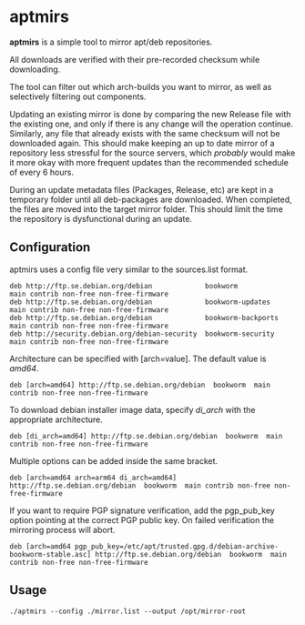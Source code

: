 # aptmirs

**aptmirs** is a simple tool to mirror apt/deb repositories. 

All downloads are verified with their pre-recorded checksum while downloading.

The tool can filter out which arch-builds you want to mirror, as well as selectively filtering out components.

Updating an existing mirror is done by comparing the new Release file with the existing one, and only if there is any change will the operation continue. Similarly, any file that already exists with the same checksum will not be downloaded again.
This should make keeping an up to date mirror of a repository less stressful for the source servers, which _probably_ would make it more okay with more frequent updates than the recommended schedule of every 6 hours.

During an update metadata files (Packages, Release, etc) are kept in a temporary folder until all deb-packages are downloaded. When completed, the files are moved into the target mirror folder. This should limit the time the repository is dysfunctional during an update.

## Configuration

aptmirs uses a config file very similar to the sources.list format.

```
deb http://ftp.se.debian.org/debian             bookworm            main contrib non-free non-free-firmware
deb http://ftp.se.debian.org/debian             bookworm-updates    main contrib non-free non-free-firmware
deb http://ftp.se.debian.org/debian             bookworm-backports  main contrib non-free non-free-firmware
deb http://security.debian.org/debian-security  bookworm-security   main contrib non-free non-free-firmware
```

Architecture can be specified with [arch=value]. The default value is *amd64*.

```
deb [arch=amd64] http://ftp.se.debian.org/debian  bookworm  main contrib non-free non-free-firmware
```

To download debian installer image data, specify *di_arch* with the appropriate architecture.

```
deb [di_arch=amd64] http://ftp.se.debian.org/debian  bookworm  main contrib non-free non-free-firmware
```

Multiple options can be added inside the same bracket.

```
deb [arch=amd64 arch=arm64 di_arch=amd64] http://ftp.se.debian.org/debian  bookworm  main contrib non-free non-free-firmware
```

If you want to require PGP signature verification, add the pgp_pub_key option pointing at the correct PGP public key. On failed verification the mirroring process will abort.

```
deb [arch=amd64 pgp_pub_key=/etc/apt/trusted.gpg.d/debian-archive-bookworm-stable.asc] http://ftp.se.debian.org/debian  bookworm  main contrib non-free non-free-firmware
```

## Usage

```
./aptmirs --config ./mirror.list --output /opt/mirror-root
```
